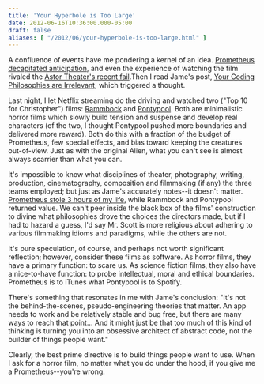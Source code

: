 ```yaml
---
title: 'Your Hyperbole is Too Large'
date: 2012-06-16T10:36:00.000-05:00
draft: false
aliases: [ "/2012/06/your-hyperbole-is-too-large.html" ]
---
```


A confluence of events have me pondering a kernel of an idea. [Prometheus decapitated anticipation](http://www.sabotagetimes.com/tv-film/prometheus-reviewed-save-yourself-the-money-watch-alien-on-dvd-instead/), and even the experience of watching the film rivaled the [Astor Theater's recent fail](http://astortheatreblog.wordpress.com/2012/01/26/what-happened-last-night/).Then I read Jame's post, [Your Coding Philosophies are Irrelevant](http://prog21.dadgum.com/142.html), which triggered a thought.  
  
Last night, I let Netflix streaming do the driving and watched two ("Top 10 for Christopher") films: [Rammbock](http://www.imdb.com/title/tt1583356/) and [Pontypool](http://www.imdb.com/title/tt1226681/). Both are minimalistic horror films which slowly build tension and suspense and develop real characters (of the two, I thought Pontypool pushed more boundaries and delivered more reward). Both do this with a fraction of the budget of Prometheus, few special effects, and bias toward keeping the creatures out-of-view. Just as with the original Alien, what you can't see is almost always scarrier than what you can.  
  
It's impossible to know what disciplines of theater, photography, writing, production, cinematography, composition and filmmaking (if any) the three teams employed; but just as Jame's accurately notes--it doesn't matter. [Prometheus stole 3 hours of my life](http://i.imgur.com/tiBQO.jpg), while Rammbock and Pontypool returned value. We can't peer inside the black box of the films' construction to divine what philosophies drove the choices the directors made, but if I had to hazard a guess, I'd say Mr. Scott is more religious about adhering to various filmmaking idioms and paradigms, while the others are not.  
  
It's pure speculation, of course, and perhaps not worth significant reflection; however, consider these films as software. As horror films, they have a primary function: to scare us. As science fiction films, they also have a nice-to-have function: to probe intellectual, moral and ethical boundaries. Prometheus is to iTunes what Pontypool is to Spotify.  
  
There's something that resonates in me with Jame's conclusion: "It's not the behind-the-scenes, pseudo-engineering theories that matter. An app needs to work and be relatively stable and bug free, but there are many ways to reach that point... And it might just be that too much of this kind of thinking is turning you into an obsessive architect of abstract code, not the builder of things people want."  
  
Clearly, the best prime directive is to build things people want to use. When I ask for a horror film, no matter what you do under the hood, if you give me a Prometheus--you're wrong.